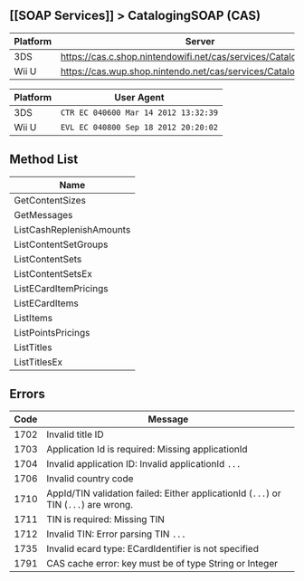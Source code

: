 ## [[SOAP Services]] > CatalogingSOAP (CAS)

| Platform | Server |
| --- | --- |
| 3DS | https://cas.c.shop.nintendowifi.net/cas/services/CatalogingSOAP |
| Wii U | https://cas.wup.shop.nintendo.net/cas/services/CatalogingSOAP |

| Platform | User Agent |
| --- | --- |
| 3DS | `CTR EC 040600 Mar 14 2012 13:32:39` |
| Wii U | `EVL EC 040800 Sep 18 2012 20:20:02` |

## Method List
| Name |
| --- |
| GetContentSizes |
| GetMessages |
| ListCashReplenishAmounts |
| ListContentSetGroups |
| ListContentSets |
| ListContentSetsEx |
| ListECardItemPricings |
| ListECardItems |
| ListItems |
| ListPointsPricings |
| ListTitles |
| ListTitlesEx |

## Errors
| Code | Message |
| --- | --- |
| 1702 | Invalid title ID |
| 1703 | Application Id is required: Missing applicationId |
| 1704 | Invalid application ID: Invalid applicationId `...` |
| 1706 | Invalid country code |
| 1710 | AppId/TIN validation failed: Either applicationId (`...`) or TIN (`...`) are wrong. |
| 1711 | TIN is required: Missing TIN |
| 1712 | Invalid TIN: Error parsing TIN `...` |
| 1735 | Invalid ecard type: ECardIdentifier is not specified |
| 1791 | CAS cache error: key must be of type String or Integer |